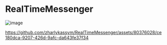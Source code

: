 # RealTimeMessenger
 
![image](https://github.com/zharlykassym/RealTimeMessenger/assets/80376028/42acfcfa-c1dd-4ac4-8c84-5eef9e676586)


https://github.com/zharlykassym/RealTimeMessenger/assets/80376028/ce180dca-9207-426d-9afc-da643fe37f34

